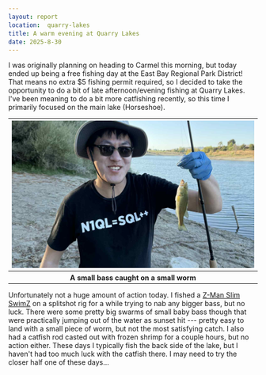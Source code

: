 ```yaml
---
layout: report
location:  quarry-lakes
title: A warm evening at Quarry Lakes
date: 2025-8-30
---
```


I was originally planning on heading to Carmel this morning, but today ended up being a free fishing day at the East Bay Regional Park District! That means no extra $5 fishing permit required, so I decided to take the opportunity to do a bit of late afternoon/evening fishing at Quarry Lakes. I've been meaning to do a bit more catfishing recently, so this time I primarily focused on the main lake (Horseshoe).


<table>
    <th><img src="/assets/reports/08_30_25_quarry_bass.jpg" /></th>
    <tr>
        <th>A small bass caught on a small worm</th>
    </tr>
</table>

Unfortunately not a huge amount of action today. I fished a [Z-Man Slim SwimZ](https://amzn.to/4mN1Qlz) on a splitshot rig for a while trying to nab any bigger bass, but no luck. There were some pretty big swarms of small baby bass though that were practically jumping out of the water as sunset hit --- pretty easy to land with a small piece of worm, but not the most satisfying catch. I also had a catfish rod casted out with frozen shrimp for a couple hours, but no action either. These days I typically fish the back side of the lake, but I haven't had too much luck with the catfish there. I may need to try the closer half one of these days...

<!-- Check out our [San Mateo Rocks Fishing Guide](/sanmateorocks). -->